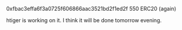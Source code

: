 0xfbac3effa6f3a0725f606866aac3521bd2f1ed2f 550 ERC20 (again)

htiger is working on it.
I think it will be done tomorrow evening.
